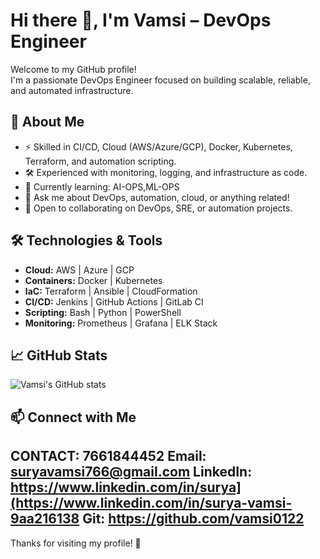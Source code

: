 # Hi there 👋, I'm Vamsi – DevOps Engineer

Welcome to my GitHub profile!  
I'm a passionate DevOps Engineer focused on building scalable, reliable, and automated infrastructure.

## 🚀 About Me

- ⚡ Skilled in CI/CD, Cloud (AWS/Azure/GCP), Docker, Kubernetes, Terraform, and automation scripting.
- 🛠️ Experienced with monitoring, logging, and infrastructure as code.
- 🌱 Currently learning: AI-OPS,ML-OPS
- 💬 Ask me about DevOps, automation, cloud, or anything related!
- 🤝 Open to collaborating on DevOps, SRE, or automation projects.

## 🛠️ Technologies & Tools

- **Cloud:** AWS | Azure | GCP
- **Containers:** Docker | Kubernetes
- **IaC:** Terraform | Ansible | CloudFormation
- **CI/CD:** Jenkins | GitHub Actions | GitLab CI
- **Scripting:** Bash | Python | PowerShell
- **Monitoring:** Prometheus | Grafana | ELK Stack

## 📈 GitHub Stats

![Vamsi's GitHub stats](https://github-readme-stats.vercel.app/api?username=vamsi0122&show_icons=true&theme=radical)

## 📫 Connect with Me

 CONTACT: 7661844452 
 Email: suryavamsi766@gmail.com 
 LinkedIn: https://www.linkedin.com/in/surya](https://www.linkedin.com/in/surya-vamsi-9aa216138
 Git: https://github.com/vamsi0122
---

Thanks for visiting my profile! 🚀
